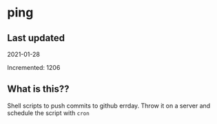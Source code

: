 # ping

## Last updated
2021-01-28

Incremented: 1206

## What is this??
Shell scripts to push commits to github errday. Throw it on a server and schedule the script with `cron`
